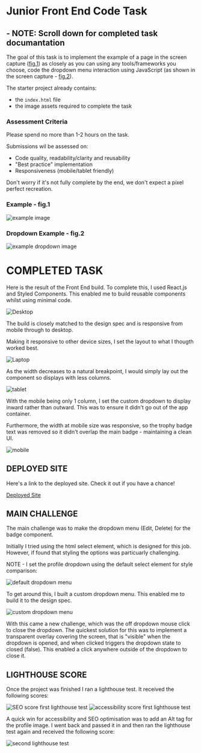# Junior Front End Code Task

## - NOTE: Scroll down for completed task documantation

The goal of this task is to implement the example of a page in the screen capture ([fig.1](#example---fig1)) as closely as you can using any tools/frameworks you choose, code the dropdown menu interaction using JavaScript (as shown in the screen capture - [fig.2](#dropdown-example---fig2)).

The starter project already contains:

- the `index.html` file
- the image assets required to complete the task

### Assessment Criteria

Please spend no more than 1-2 hours on the task.

Submissions wil be assessed on:

- Code quality, readability/clarity and reusability
- "Best practice" implementation
- Responsiveness (mobile/tablet friendly)

Don't worry if it's not fully complete by the end, we don't expect a pixel perfect recreation.

### Example - fig.1

![example image](public/assets/examples/example.png)

### Dropdown Example - fig.2

![example dropdown image](public/assets/examples/dropdown-example.gif)

# COMPLETED TASK

Here is the result of the Front End build. To complete this, I used React.js and Styled Components. This enabled me to build reusable components whilst using minimal code.

![Desktop](public/images/desktop.png)

The build is closely matched to the design spec and is responsive from mobile through to desktop.

Making it responsive to other device sizes, I set the layout to what I thougth worked best.

![Laptop](public/images/laptop.png)

As the width decreases to a natural breakpoint, I would simply lay out the component so displays with less columns.

![tablet](public/images/tablet.png)

With the mobile being only 1 column, I set the custom dropdown to display inward rather than outward. This was to ensure it didn't go out of the app container.

Furthermore, the width at mobile size was responsive, so the trophy badge text was removed so it didn't overlap the main badge - maintaining a clean UI.

![mobile](public/images/mobile.png)

## DEPLOYED SITE

Here's a link to the deployed site. Check it out if you have a chance!

[Deployed Site](https://craromentislw.netlify.app/)

## MAIN CHALLENGE

The main challenge was to make the dropdown menu (Edit, Delete) for the badge component.

Initially I tried using the html select element, which is designed for this job. However, if found that styling the options was particuarly challenging.

NOTE - I set the profile dropdown using the default select element for style comparison:

![default dropdown menu](public/images/defaultDropdown.png)

To get around this, I built a custom dropdown menu. This enabled me to build it to the design spec.

![custom dropdown menu](public/images/customDropdown.png)

With this came a new challenge, which was the off dropdown mouse click to close the dropdown. The quickest solution for this was to implement a transparent overlay covering the screen, that is "visible" when the dropdown is opened, and when clicked triggers the dropdown state to closed (false). This enabled a click anywhere outside of the dropdown to close it.

## LIGHTHOUSE SCORE

Once the project was finished I ran a lighthouse test. It received the following scores:

![SEO score first lighthouse test](public/images/seo.png)
![accessibility score first lighthouse test](public/images/accessibility.png)

A quick win for accessibility and SEO optimisation was to add an Alt tag for the profile image. I went back and passed it in and then ran the lighthouse test again and received the following score:

![second lighthouse test](public/images/secondScore.png)
